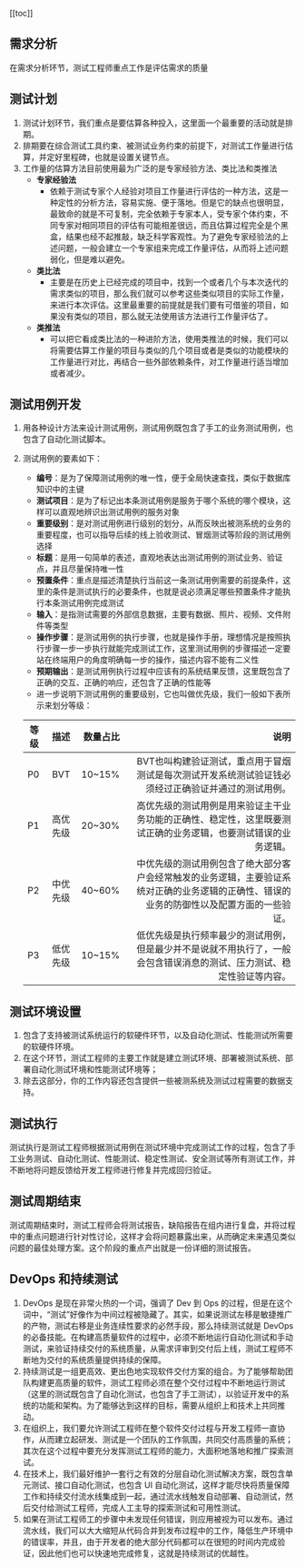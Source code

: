 [[toc]]
## 需求分析
在需求分析环节，测试工程师重点工作是评估需求的质量
## 测试计划
1. 测试计划环节，我们重点是要估算各种投入，这里面一个最重要的活动就是排期。
2. 排期要在综合测试工具约束、被测试业务约束的前提下，对测试工作量进行估算，并定好里程碑，也就是设置关键节点。
3. 工作量的估算方法目前使用最为广泛的是专家经验方法、类比法和类推法
	- **专家经验法**
		- 依赖于测试专家个人经验对项目工作量进行评估的一种方法，这是一种定性的分析方法，容易实施、便于落地。但是它的缺点也很明显，最致命的就是不可复制，完全依赖于专家本人，受专家个体约束，不同专家对相同项目的评估有可能相差很远，而且估算过程完全是个黑盒，结果也经不起推敲，缺乏科学客观性。为了避免专家经验法的上述问题，一般会建立一个专家组来完成工作量评估，从而将上述问题弱化，但是难以避免。
	- **类比法**
		- 主要是在历史上已经完成的项目中，找到一个或者几个与本次迭代的需求类似的项目，那么我们就可以参考这些类似项目的实际工作量，来进行本次评估。这里最重要的前提就是我们要有可借鉴的项目，如果没有类似的项目，那么就无法使用该方法进行工作量评估了。
	- **类推法**
		- 可以把它看成类比法的一种进阶方法，使用类推法的时候，我们可以将需要估算工作量的项目与类似的几个项目或者是类似的功能模块的工作量进行对比，再结合一些外部依赖条件，对工作量进行适当增加或者减少。
## 测试用例开发
1. 用各种设计方法来设计测试用例，测试用例既包含了手工的业务测试用例，也包含了自动化测试脚本。
2. 测试用例的要素如下：
	- **编号**：是为了保障测试用例的唯一性，便于全局快速查找，类似于数据库知识中的主键
	- **测试项目**：是为了标记出本条测试用例是服务于哪个系统的哪个模块，这样可以直观地辨识出测试用例的服务对象
	- **重要级别**：是对测试用例进行级别的划分，从而反映出被测系统的业务的重要程度，也可以指导后续的线上验收测试、冒烟测试等阶段的测试用例选择
	- **标题**：是用一句简单的表述，直观地表达出测试用例的测试业务、验证点，并且尽量保持唯一性
	- **预置条件**：重点是描述清楚执行当前这一条测试用例需要的前提条件，这里的条件是测试执行的必要条件，也就是说必须满足哪些预置条件才能执行本条测试用例完成测试
	- **输入**：是指测试需要的外部信息数据，主要有数据、照片、视频、文件附件等类型
	- **操作步骤**：是测试用例的执行步骤，也就是操作手册，理想情况是按照执行步骤一步一步执行就能完成测试工作，这里测试用例的步骤描述一定要站在终端用户的角度明确每一步的操作，描述内容不能有二义性
	- **预期输出**：是测试用例执行过程中应该有的系统结果反馈，这里既包含了正确的交互、正确的响应，还包含了正确的性能等
	- 进一步说明下测试用例的重要级别，它也叫做优先级，我们一般如下表所示来划分等级：
	
    | 等级 |描述      |数量占比 |说明   |
    | --- | :-----: | -----: |-----:|
    | P0  |BVT      |10~15%  |BVT也叫构建验证测试，重点用于冒烟测试是每次测试开发系统测试验证钱必须经过正确验证并通过的测试用例。|
    | P1  |高优先级  |20~30%  |高优先级的测试用例是用来验证主干业务功能的正确性、稳定性，这里既要测试正确的业务逻辑，也要测试错误的业务逻辑。           |
    | P2  |中优先级  |40~60%  |中优先级的测试用例包含了绝大部分客户会经常触发的业务逻辑，主要验证系统对正确的业务逻辑的正确性、错误的业务的防御性以及配置方面的一些验证。|
    | P3  |低优先级  |10~15%  |低优先级是执行频率最少的测试用例，但是最少并不是说就不用执行了，一般会包含错误消息的测试、压力测试、稳定性验证等内容。                |
## 测试环境设置
1. 包含了支持被测试系统运行的软硬件环节，以及自动化测试、性能测试所需要的软硬件环境。
2. 在这个环节，测试工程师的主要工作就是建立测试环境、部署被测试系统、部署自动化测试环境和性能测试环境等；
3. 除去这部分，你的工作内容还包含提供一些被测系统及测试过程需要的数据支持。
## 测试执行
测试执行是测试工程师根据测试用例在测试环境中完成测试工作的过程，包含了手工业务测试、自动化测试、性能测试、稳定性测试、安全测试等所有测试工作，并不断地将问题反馈给开发工程师进行修复并完成回归验证。
## 测试周期结束
测试周期结束时，测试工程师会将测试报告，缺陷报告在组内进行复盘，并将过程中的重点问题进行针对性讨论，这样才会将问题暴露出来，从而确定未来遇见类似问题的最佳处理方案。这个阶段的重点产出就是一份详细的测试报告。
## DevOps 和持续测试
1. DevOps 是现在非常火热的一个词，强调了 Dev 到 Ops 的过程，但是在这个词中，“测试”好像作为中间过程被隐藏了。其实，如果说测试左移是敏捷推广的产物，测试右移是业务连续性要求的必然手段，那么持续测试就是 DevOps 的必备技能。在构建高质量软件的过程中，必须不断地运行自动化测试和手动测试，来验证持续交付的系统质量，从需求评审到交付后上线，测试工程师不断地为交付的系统质量提供持续的保障。
2. 持续测试是一组更高效、更出色地实现软件交付方案的组合。为了能够帮助团队构建更高质量的软件，测试工程师必须在整个交付过程中不断地运行测试（这里的测试既包含了自动化测试，也包含了手工测试），以验证开发中的系统的功能和架构。为了能够达到这样的目标，需要从组织上和技术上共同推动。
3. 在组织上，我们要允许测试工程师在整个软件交付过程与开发工程师一直协作，从而建立起研发、测试是一个团队的工作氛围，共同交付高质量的系统；其次在这个过程中要充分发挥测试工程师的能力，大面积地落地和推广探索测试。
4. 在技术上，我们最好维护一套行之有效的分层自动化测试解决方案，既包含单元测试、接口自动化测试，也包含 UI 自动化测试，这样才能尽快将质量保障工作和持续交付流水线集成到一起，通过流水线触发自动部署、自动测试，然后交付给测试工程师，完成人工主导的探索测试和可用性测试。
5. 如果在测试工程师工的步骤中未发现任何错误，则应用被视为可以发布。通过流水线，我们可以大大缩短从代码合并到发布过程中的工作，降低生产环境中的错误率，并且，由于开发者的绝大部分代码都可以在很短的时间内完成验证，因此他们也可以快速地完成修复，这就是持续测试的优越性。